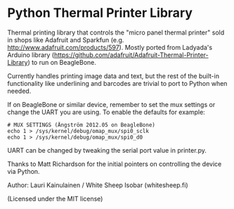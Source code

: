Python Thermal Printer Library
==============================

Thermal printing library that controls the "micro panel thermal printer" sold in
shops like Adafruit and Sparkfun (e.g. http://www.adafruit.com/products/597). 
Mostly ported from Ladyada's Arduino library 
(https://github.com/adafruit/Adafruit-Thermal-Printer-Library) to run on
BeagleBone.

Currently handles printing image data and text, but the rest of the
built-in functionality like underlining and barcodes are trivial
to port to Python when needed.

If on BeagleBone or similar device, remember to set the mux settings
or change the UART you are using. To enable the defaults for example:

    # MUX SETTINGS (Ängström 2012.05 on BeagleBone) 
    echo 1 > /sys/kernel/debug/omap_mux/spi0_sclk
    echo 1 > /sys/kernel/debug/omap_mux/spi0_d0 

UART can be changed by tweaking the serial port value in printer.py.

Thanks to Matt Richardson for the initial pointers on controlling the
device via Python.

Author: Lauri Kainulainen / White Sheep Isobar (whitesheep.fi)


(Licensed under the MIT license)
